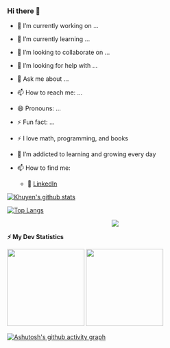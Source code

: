 ### Hi there 👋



- 🔭 I’m currently working on ...
- 🌱 I’m currently learning ...
- 👯 I’m looking to collaborate on ...
- 🤔 I’m looking for help with ...
- 💬 Ask me about ...
- 📫 How to reach me: ...
- 😄 Pronouns: ...
- ⚡ Fun fact: ...


- :zap: I love math, programming, and books
- 🌱 I’m addicted to learning and growing every day
- 📫 How to find me: 
  - :office: [LinkedIn](https://www.linkedin.com/in/birol-coruh26/)

[![Khuyen's github stats](https://github-readme-stats.vercel.app/api?username=khuyentran1401&count_private=true&show_icons=true&theme=radical&hide_rank=false)](https://github.com/birolcoruh26/github-readme-stats)

[![Top Langs](https://github-readme-stats.vercel.app/api/top-langs/?username=anuraghazra)](https://github.com/birolcoruh26/github-readme-stats)


 <!-- retro visitor counter -->
 <p align="center"> 
  <img src="https://profile-counter.glitch.me/birolcoruh26/count.svg" />
 </p>


<!-- GitHub stats -->
<b>⚡ My Dev Statistics</b>


<p>
<!-- GitHub Stats -->
<img height="180em" src="https://github-readme-stats.vercel.app/api?username=birolcoruh26&show_icons=true&hide_border=true" />


<!-- Most Used Languages -->
<img height="180em" src="https://github-readme-stats.vercel.app/api/top-langs/?username=birolcoruh26&exclude_repo=KNN-Image-Classification&show_icons=true&hide_border=true&layout=compact&langs_count=8"/>

</p>



[![Ashutosh's github activity graph](https://activity-graph.herokuapp.com/graph?username=birolcoruh26&bg_color=ffcfe9&color=9e4c98&line=9e4c98&point=403d3d&area=true&hide_border=true)](https://github.com/birolcoruh26/github-readme-activity-graph)

